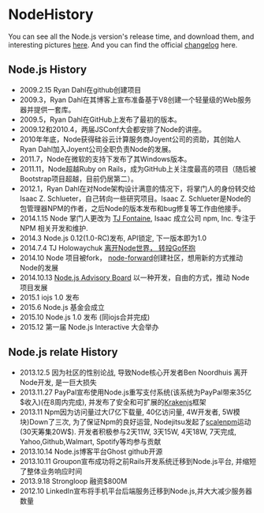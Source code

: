 NodeHistory
============

You can see all the Node.js version's release time, and download them, and interesting pictures [here](http://thepana.com/NodeVersions).
And you can find the official [changelog](http://nodejs.org/changelog.html) here. 



## Node.js History

* 2009.2.15 Ryan Dahl在github创建项目
* 2009.3，Ryan Dahl在其博客上宣布准备基于V8创建一个轻量级的Web服务器并提供一套库。
* 2009.5，Ryan Dahl在GitHub上发布了最初的版本。
* 2009.12和2010.4，两届JSConf大会都安排了Node的讲座。
* 2010年年底，Node获得硅谷云计算服务商Joyent公司的资助，其创始人Ryan Dahl加入Joyent公司全职负责Node的发展。
* 2011.7，Node在微软的支持下发布了其Windows版本。
* 2011.11，Node超越Ruby on Rails，成为GitHub上关注度最高的项目（随后被Bootstrap项目超越，目前仍居第二）。
* 2012.1，Ryan Dahl在对Node架构设计满意的情况下，将掌门人的身份转交给Isaac Z. Schlueter，自己转向一些研究项目。Isaac Z. Schlueter是Node的包管理器NPM的作者，之后Node的版本发布和bug修复等工作由他接手。
* 2014.1.15 Node 掌门人更改为 [TJ Fontaine](https://twitter.com/tjfontaine), Isaac 成立公司 npm, Inc. 专注于 NPM 相关开发和维护.
* 2014.3 Node.js 0.12(1.0-RC)发布, API锁定, 下一版本即为1.0
* 2014.7.4 TJ Holowaychuk [离开Node世界， 转投Go怀抱](https://medium.com/code-adventures/farewell-node-js-4ba9e7f3e52b) 
* 2014.10 Node 项目被fork， [node-forward](http://nodeforward.org/)创建社区，想用新的方式推动Node的发展
* 2014.10.13 [Node.js Advisory Board](https://www.joyent.com/blog/node-js-advisory-board) 以一种开发，自由的方式，推动 Node 项目发展
* 2015.1 iojs 1.0 发布
* 2015.6 Node.js 基金会成立
* 2015.10 Node.js 1.0 发布 (同iojs合并完成)
* 2015.12 第一届 Node.js Interactive 大会举办

 



## Node.js relate History

* 2013.12.5 因为社区的性别论战, 导致Node核心开发者Ben Noordhuis 离开Node开发, 是一巨大损失
* 2013.11.27 PayPal宣布使用Node.js重写支付系统(该系统为PayPal带来35亿$收入)(在8周内完成), 并发布了安全和可扩展的[Krakenjs](http://krakenjs.com)框架
* 2013.11 Npm因为访问量过大(7亿下载量, 40亿访问量, 4W开发者, 5W模块)Down了三次, 为了保证Npm的良好运营, Nodejitsu发起了[scalenpm](http://scalenpm.org)运动(30天筹集20W$). 开发者积极参与2天11W, 3天15W, 4天18W, 7天完成, Yahoo,Github,Walmart, Spotify等均参与贡献
* 2013.10.14 Node.js博客平台Ghost github开源
* 2013.10.11 Groupon宣布成功将之前Rails开发系统迁移到Node.js平台, 并缩短了整体业务响应时间
* 2013.9.18 Strongloop 融资$800M
* 2012.10   LinkedIn宣布将手机平台后端服务迁移到Node.js,并大大减少服务器数量

